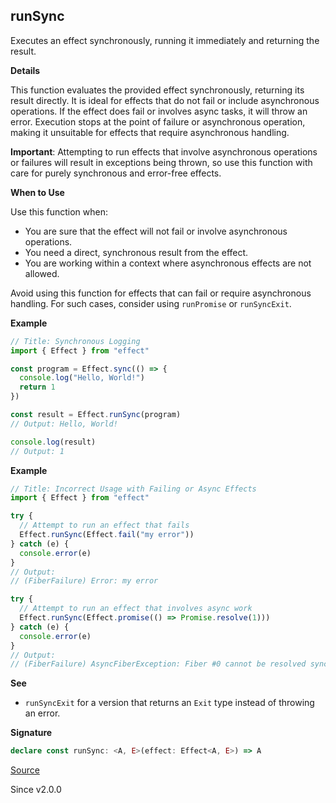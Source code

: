 ## runSync

Executes an effect synchronously, running it immediately and returning the
result.

**Details**

This function evaluates the provided effect synchronously, returning its
result directly. It is ideal for effects that do not fail or include
asynchronous operations. If the effect does fail or involves async tasks, it
will throw an error. Execution stops at the point of failure or asynchronous
operation, making it unsuitable for effects that require asynchronous
handling.

**Important**: Attempting to run effects that involve asynchronous operations
or failures will result in exceptions being thrown, so use this function with
care for purely synchronous and error-free effects.

**When to Use**

Use this function when:
- You are sure that the effect will not fail or involve asynchronous
  operations.
- You need a direct, synchronous result from the effect.
- You are working within a context where asynchronous effects are not
  allowed.

Avoid using this function for effects that can fail or require asynchronous
handling. For such cases, consider using `runPromise` or
`runSyncExit`.

**Example**

```ts
// Title: Synchronous Logging
import { Effect } from "effect"

const program = Effect.sync(() => {
  console.log("Hello, World!")
  return 1
})

const result = Effect.runSync(program)
// Output: Hello, World!

console.log(result)
// Output: 1
```

**Example**

```ts
// Title: Incorrect Usage with Failing or Async Effects
import { Effect } from "effect"

try {
  // Attempt to run an effect that fails
  Effect.runSync(Effect.fail("my error"))
} catch (e) {
  console.error(e)
}
// Output:
// (FiberFailure) Error: my error

try {
  // Attempt to run an effect that involves async work
  Effect.runSync(Effect.promise(() => Promise.resolve(1)))
} catch (e) {
  console.error(e)
}
// Output:
// (FiberFailure) AsyncFiberException: Fiber #0 cannot be resolved synchronously. This is caused by using runSync on an effect that performs async work
```

**See**

- `runSyncExit` for a version that returns an `Exit` type instead of
throwing an error.

**Signature**

```ts
declare const runSync: <A, E>(effect: Effect<A, E>) => A
```

[Source](https://github.com/Effect-TS/effect/tree/main/packages/effect/src/Effect.ts#L12026)

Since v2.0.0